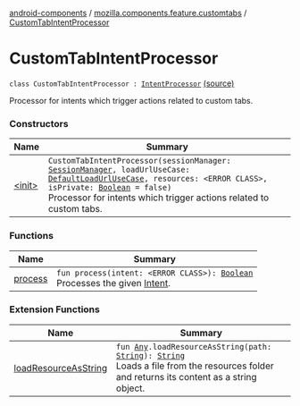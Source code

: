 [android-components](../../index.md) / [mozilla.components.feature.customtabs](../index.md) / [CustomTabIntentProcessor](./index.md)

# CustomTabIntentProcessor

`class CustomTabIntentProcessor : `[`IntentProcessor`](../../mozilla.components.feature.intent.processing/-intent-processor/index.md) [(source)](https://github.com/mozilla-mobile/android-components/blob/master/components/feature/customtabs/src/main/java/mozilla/components/feature/customtabs/CustomTabIntentProcessor.kt#L25)

Processor for intents which trigger actions related to custom tabs.

### Constructors

| Name | Summary |
|---|---|
| [&lt;init&gt;](-init-.md) | `CustomTabIntentProcessor(sessionManager: `[`SessionManager`](../../mozilla.components.browser.session/-session-manager/index.md)`, loadUrlUseCase: `[`DefaultLoadUrlUseCase`](../../mozilla.components.feature.session/-session-use-cases/-default-load-url-use-case/index.md)`, resources: <ERROR CLASS>, isPrivate: `[`Boolean`](https://kotlinlang.org/api/latest/jvm/stdlib/kotlin/-boolean/index.html)` = false)`<br>Processor for intents which trigger actions related to custom tabs. |

### Functions

| Name | Summary |
|---|---|
| [process](process.md) | `fun process(intent: <ERROR CLASS>): `[`Boolean`](https://kotlinlang.org/api/latest/jvm/stdlib/kotlin/-boolean/index.html)<br>Processes the given [Intent](#). |

### Extension Functions

| Name | Summary |
|---|---|
| [loadResourceAsString](../../mozilla.components.support.test.file/kotlin.-any/load-resource-as-string.md) | `fun `[`Any`](https://kotlinlang.org/api/latest/jvm/stdlib/kotlin/-any/index.html)`.loadResourceAsString(path: `[`String`](https://kotlinlang.org/api/latest/jvm/stdlib/kotlin/-string/index.html)`): `[`String`](https://kotlinlang.org/api/latest/jvm/stdlib/kotlin/-string/index.html)<br>Loads a file from the resources folder and returns its content as a string object. |
